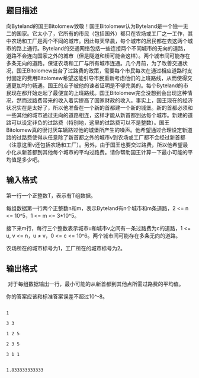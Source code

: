 ## 题目描述

<p>向Byteland的国王Bitolomew致敬！国王Bitolomew认为Byteland是一个独一无二的国家。它太小了，它所有的市民（包括国外）都只在农场或工厂之一工作，其中农场和工厂是两个不同的城市。因此每天早晨，每个城市的居民都在去这两个城市的路上通行。Byteland的交通网络包括一些连接两个不同城市的无向的道路，道路不会连向国家之外的城市（但是隧道和桥可能会这样）。两个城市间可能存在多条无向的道路。保证农场和工厂与所有城市连通。几个月前，为了改善交通状况，国王Bitolomew出台了过路费的政策，需要每个市民每次在通过相应道路时支付固定的费用Bitolomew希望这能引导市民重新考虑他们的上班路线，从而使得交通更加均匀畅通。国王的点子被他的谏者证明是不够完美的。每个Byteland的市民现在都开始走起了最便宜的上班路线。国王Bitolomew完全没想到会出现这种情况，然而过路费带来的收入着实提高了国家财政的收入。事实上，国王现在的经济状况实在是太好了，所以他准备在一个新的首都建一个新的城堡。新的首都必须和一些其他的城市通过无向的道路相连，这样才能从新首都到达每个城市。新建的道路可以设定非负的过路费（特别地，这里的过路费可以不是整数）。国王Bitolomew真的很讨厌车辆路过他的城堡所产生的噪声。他希望通过合理设定新道路的过路费使得从任意除了新首都之外的城市v到农场或工厂都不会经过新首都（注意这里v还包括农场和工厂）。另外，由于国王也要交过路费，所以他希望最小化从新首都到其他每个城市的平均过路费。请你帮助国王计算一下最小可能的平均值是多少吧。</p>

## 输入格式

<p>第一行一个正整数T，表示有T组数据。</p> 
<div> 
 <div>
  每组数据第一行两个正整数n和m，表示Byteland有n个城市和m条道路，2 <= n <= 10^5，1 <= m <= 3*10^5。
 </div> 
 <div>
  接下来m行，每行三个整数表示城市u和城市v之间有一条过路费为c的道路，1 <= u, v <= n，u ≠ v，0 <= c <= 10^6。两个城市间可能存在多条无向的道路。
 </div> 
 <div>
  农场所在的城市标号为1，工厂所在的城市标号为2。
 </div> 
</div>

## 输出格式

<p> 对于每组数据输出一行，最小可能的从新首都到其他点所需过路费的平均值。</p> 
<div> 
 <div>
  你的答案应该和标准答案误差不超过10^-8。
 </div> 
</div>

```input1
1
3 3
1 2 5
2 3 5
3 1 1
```
```output1
1.833333333333
```
